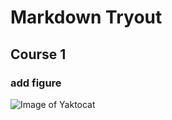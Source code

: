 # Markdown Tryout
## Course 1
### add figure
![Image of Yaktocat](https://octodex.github.com/images/yaktocat.png)
